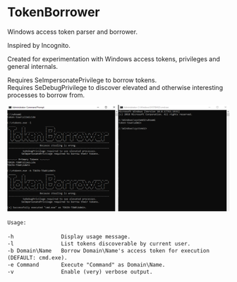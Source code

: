 # TokenBorrower
Windows access token parser and borrower.

Inspired by Incognito.

Created for experimentation with Windows access tokens, privileges and general internals.

Requires SeImpersonatePrivilege to borrow tokens.\
Requires SeDebugPrivilege to discover elevated and otherwise interesting processes to borrow from.

![example.png](example.png)

```
Usage:

-h               Display usage message.
-l               List tokens discoverable by current user.
-b Domain\Name   Borrow Domain\Name's access token for execution (DEFAULT: cmd.exe).
-e Command       Execute "Command" as Domain\Name.
-v               Enable (very) verbose output.
```
